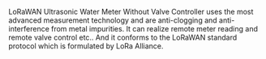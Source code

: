 LoRaWAN Ultrasonic Water Meter Without Valve Controller uses the most advanced measurement technology and are anti-clogging and anti-interference from metal impurities. It can realize remote meter reading and remote valve control etc.. And it conforms to the LoRaWAN standard protocol which is formulated by LoRa Alliance.
